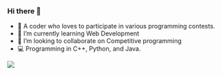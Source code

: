 ### Hi there 👋

- 🔭 A coder who loves to participate in various programming contests.
- 🌱 I’m currently learning Web Development
- 👯 I’m looking to collaborate on Competitive programming
- :computer: Programming in C++, Python, and Java.
<!-- - 📫 How to reach me: ... -->
<img src="https://github-readme-stats.vercel.app/api?username=Recedivies&theme=chartreuse-dark&show_icons=true">
